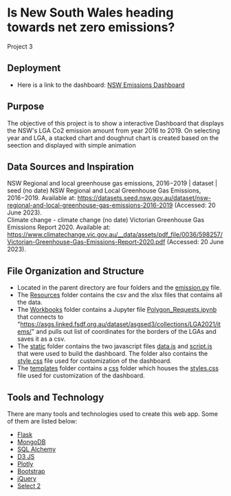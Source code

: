 # Is New South Wales heading towards net zero emissions?
Project 3

## Deployment
* Here is a link to the dashboard: [NSW Emissions Dashboard](https://misscoffeecassie.github.io/Project3_Group4/templates/)

## Purpose
The objective of this project is to show a interactive Dashboard that displays the NSW's LGA Co2 emission amount from year 2016 to 2019. On selecting year and LGA, a stacked chart and doughnut chart is created based on the seection and displayed with simple animation

## Data Sources and Inspiration
NSW Regional and local greenhouse gas emissions, 2016−2019 | dataset | seed (no date) NSW Regional and Local Greenhouse Gas Emissions, 2016−2019. Available at: https://datasets.seed.nsw.gov.au/dataset/nsw-regional-and-local-greenhouse-gas-emissions-2016-2019 (Accessed: 20 June 2023).  
Climate change - climate change (no date) Victorian Greenhouse Gas Emissions Report 2020. Available at: https://www.climatechange.vic.gov.au/__data/assets/pdf_file/0036/598257/Victorian-Greenhouse-Gas-Emissions-Report-2020.pdf (Accessed: 20 June 2023). 

## File Organization and Structure
* Located in the parent directory are four folders and the [emission.py](https://github.com/Misscoffeecassie/Project3_Group4/blob/main/emission.py) file.
* The [Resources](https://github.com/Misscoffeecassie/Project3_Group4/tree/main/Resources) folder contains the csv and the xlsx files that contains all the data.
* The [Workbooks](https://github.com/Misscoffeecassie/Project3_Group4/tree/main/Workbooks) folder contains a Jupyter file [Polygon_Requests.ipynb](https://github.com/Misscoffeecassie/Project3_Group4/blob/17946fe682ed9f142e3a2749319cfd9efb1f05fe/Workbooks/Polygon_Requests.ipynb) that connects to "https://asgs.linked.fsdf.org.au/dataset/asgsed3/collections/LGA2021/items/" and pulls out  list of coordinates for the borders of the LGAs and saves it as a csv.
* The [static](https://github.com/Misscoffeecassie/Project3_Group4/tree/main/static) folder contains the two javascript files [data.js](https://github.com/Misscoffeecassie/Project3_Group4/blob/17946fe682ed9f142e3a2749319cfd9efb1f05fe/static/data.js) and [script.js](https://github.com/Misscoffeecassie/Project3_Group4/blob/17946fe682ed9f142e3a2749319cfd9efb1f05fe/static/script.js) that were used to build the dashboard. The folder also contains the [style.css](https://github.com/Misscoffeecassie/Project3_Group4/blob/17946fe682ed9f142e3a2749319cfd9efb1f05fe/static/style.css) file used for customization of the dashboard.
* The [templates](https://github.com/Misscoffeecassie/Project3_Group4/tree/main/templates) folder contains a [css](https://github.com/tallantj95/belly-button-challenge/tree/main/assets/css) folder which houses the [styles.css](https://github.com/tallantj95/belly-button-challenge/blob/main/assets/css/styles.css) file used for customization of the dashboard.

## Tools and Technology
There are many tools and technologies used to create this web app. Some of them are listed below:

* [Flask](https://flask.palletsprojects.com/)
* [MongoDB](https://www.mongodb.com/)
* [SQL Alchemy](https://www.sqlalchemy.org/)
* [D3 JS](https://d3js.org/)
* [Plotly](https://plotly.com/javascript/)
* [Bootstrap](https://getbootstrap.com/)
* [jQuery](https://jquery.com/)
* [Select 2](https://select2.org/)
